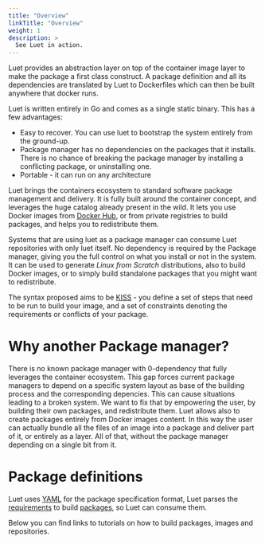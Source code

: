 ```yaml
---
title: "Overview"
linkTitle: "Overview"
weight: 1
description: >
  See Luet in action.
---
```



Luet provides an abstraction layer on top of the container image layer to make the package a first class construct. A package definition and all its dependencies are translated by Luet to Dockerfiles which can then be built anywhere that docker runs.

Luet is written entirely in Go and comes as a single static binary. This has a few advantages:

- Easy to recover. You can use luet to bootstrap the system entirely from the ground-up.
- Package manager has no dependencies on the packages that it installs. There is no chance of breaking the package manager by installing a conflicting package, or uninstalling one.
- Portable - it can run on any architecture

Luet brings the containers ecosystem to standard software package management and delivery. It is fully built around the container concept, and leverages the huge catalog already present in the wild. It lets you use Docker images from [Docker Hub](https://hub.docker.com/), or from private registries to build packages, and helps you to redistribute them.

Systems that are using luet as a package manager can consume Luet repositories with only luet itself. No dependency is required by the Package manager, giving you the full control on what you install or not in the system. It can be used to generate *Linux from Scratch* distributions,  also to build Docker images, or to simply build standalone packages that you might want to redistribute.

The syntax proposed aims to be [KISS](https://en.wikipedia.org/wiki/KISS_principle) - you define a set of steps that need to be run to build your image, and a set of constraints denoting the requirements or conflicts of your package.

# Why another Package manager?

There is no known package manager with 0-dependency that fully leverages the container ecosystem. This gap forces current package managers to depend on a specific system layout as base of the building process and the corresponding depencies. This can cause situations leading to a broken system. We want to fix that by empowering the user, by building their own packages, and redistribute them. 
Luet allows also to create packages entirely from Docker images content. In this way the user can actually bundle all the files of an image into a package and deliver part of it, or entirely as a layer. All of that, without the package manager depending on a single bit from it.

# Package definitions

Luet uses [YAML](https://en.wikipedia.org/wiki/YAML) for the package specification format, Luet parses the [requirements](/docs/docs/concepts/constraints) to build [packages](/docs/docs/concepts/packages), so Luet can consume them.

Below you can find links to tutorials on how to build packages, images and repositories.
